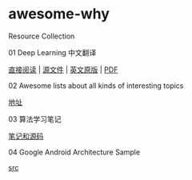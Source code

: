 # awesome-why

Resource Collection

01 Deep Learning 中文翻译

[直接阅读](https://exacity.github.io/deeplearningbook-chinese/) | [源文件](https://github.com/exacity/deeplearningbook-chinese)
 | [英文原版](http://www.deeplearningbook.org/) | [PDF](https://github.com/exacity/deeplearningbook-chinese/releases/download/v0.5-beta/dlbook_cn_v0.5-beta.pdf)

02 Awesome lists about all kinds of interesting topics

[地址](https://github.com/sindresorhus/awesome)

03 算法学习笔记

[笔记和源码](https://github.com/nonstriater/Learn-Algorithms)

04 Google Android Architecture Sample

[src](https://github.com/googlesamples/android-architecture)

